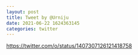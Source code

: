 ```yaml
--- 
layout: post 
title: Tweet by @Urniju 
date: 2021-06-22 1624363145 
categories: twitter 
--- 
```

https://twitter.com/o/status/1407307126121418758